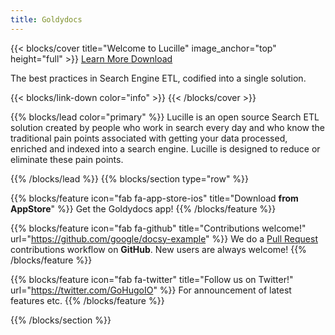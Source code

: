 ```yaml
---
title: Goldydocs
---
```


{{< blocks/cover title="Welcome to Lucille" image_anchor="top" height="full" >}}
<a class="btn btn-lg btn-primary me-3 mb-4" href="/docs/">
  Learn More <i class="fas fa-arrow-alt-circle-right ms-2"></i>
</a>
<a class="btn btn-lg btn-secondary me-3 mb-4" href="https://github.com/kmwtechnology/lucille">
  Download <i class="fab fa-github ms-2 "></i>
</a>
<p class="lead mt-5">The best practices in Search Engine ETL, codified into a single solution.</p>
{{< blocks/link-down color="info" >}}
{{< /blocks/cover >}}


{{% blocks/lead color="primary" %}}
Lucille is an open source Search ETL solution created by people who work in search every day and who know the traditional pain points associated with getting your data processed, enriched and indexed into a search engine.
Lucille is designed to reduce or eliminate these pain points.

{{% /blocks/lead %}}
{{% blocks/section type="row" %}}

{{% blocks/feature icon="fab fa-app-store-ios" title="Download **from AppStore**" %}}
Get the Goldydocs app!
{{% /blocks/feature %}}

{{% blocks/feature icon="fab fa-github" title="Contributions welcome!"
    url="https://github.com/google/docsy-example" %}}
We do a [Pull Request](https://github.com/google/docsy-example/pulls)
contributions workflow on **GitHub**. New users are always welcome!
{{% /blocks/feature %}}

{{% blocks/feature icon="fab fa-twitter" title="Follow us on Twitter!"
    url="https://twitter.com/GoHugoIO" %}}
For announcement of latest features etc.
{{% /blocks/feature %}}

{{% /blocks/section %}}
